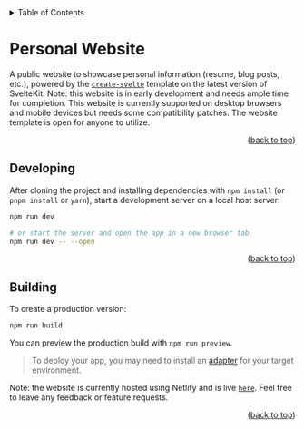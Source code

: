 <details>
  <summary>Table of Contents</summary>
  <ol>
    <li><a href="#personal-website">Summary</a></li>
    <li><a href="#developing">Developing</a></li>
    <li><a href="#building">Build & Publish</a></li>
  </ol>
</details>

# Personal Website

A public website to showcase personal information (resume, blog posts, etc.), powered by the [`create-svelte`](https://github.com/sveltejs/kit/tree/master/packages/create-svelte) template on the latest version of SvelteKit. Note: this website is in early development and needs ample time for completion. This website is currently supported on desktop browsers and mobile devices but needs some compatibility patches. The website template is open for anyone to utilize.

<p align="right">(<a href="#top">back to top</a>)</p>

## Developing

After cloning the project and installing dependencies with `npm install` (or `pnpm install` or `yarn`), start a development server on a local host server:

```bash
npm run dev

# or start the server and open the app in a new browser tab
npm run dev -- --open
```

<p align="right">(<a href="#top">back to top</a>)</p>

## Building

To create a production version:

```bash
npm run build
```

You can preview the production build with `npm run preview`.

> To deploy your app, you may need to install an [adapter](https://kit.svelte.dev/docs/adapters) for your target environment.

Note: the website is currently hosted using Netlify and is live [`here`](https://safeer.tech).
Feel free to leave any feedback or feature requests.

<p align="right">(<a href="#top">back to top</a>)</p>
